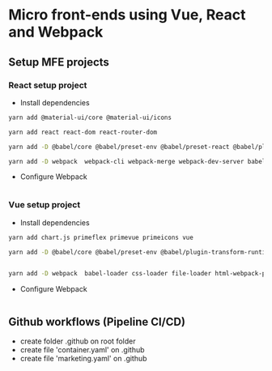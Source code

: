 # Micro front-ends using Vue, React and Webpack

## Setup MFE projects

### React setup project
- Install dependencies

```sh
yarn add @material-ui/core @material-ui/icons

yarn add react react-dom react-router-dom

yarn add -D @babel/core @babel/preset-env @babel/preset-react @babel/plugin-transform-runtime 

yarn add -D webpack  webpack-cli webpack-merge webpack-dev-server babel-loader clean-webpack-plugin css-loader html-webpack-plugin style-loader

```

- Configure Webpack

```js

```

### Vue setup project
- Install dependencies

```sh
yarn add chart.js primeflex primevue primeicons vue

yarn add -D @babel/core @babel/preset-env @babel/plugin-transform-runtime @vue/compiler-sfc


yarn add -D webpack  babel-loader css-loader file-loader html-webpack-plugin node-sass sass-loader style-loader vue-loader vue-style-loader clean-webpack-plugin  webpack webpack-cli webpack-dev-server webpack-merge

```

- Configure Webpack

```js

```


## Github workflows (Pipeline CI/CD)
- create folder .github on root folder
- create file 'container.yaml' on .github
- create file 'marketing.yaml' on .github